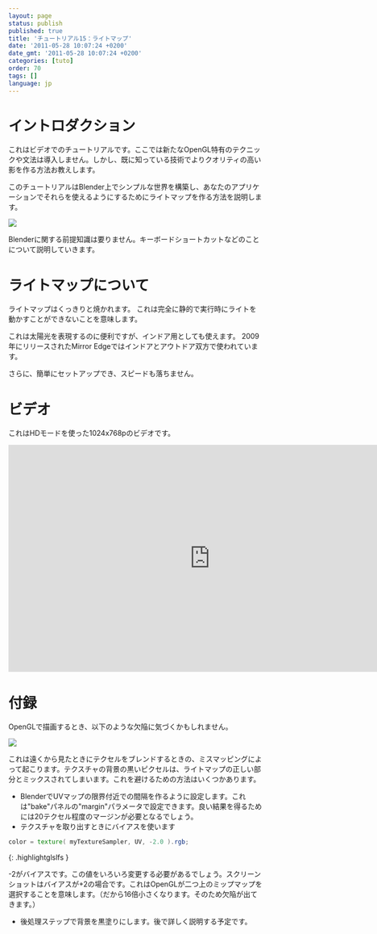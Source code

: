 ```yaml
---
layout: page
status: publish
published: true
title: 'チュートリアル15：ライトマップ'
date: '2011-05-28 10:07:24 +0200'
date_gmt: '2011-05-28 10:07:24 +0200'
categories: [tuto]
order: 70
tags: []
language: jp
---
```


# イントロダクション

これはビデオでのチュートリアルです。ここでは新たなOpenGL特有のテクニックや文法は導入しません。しかし、既に知っている技術でよりクオリティの高い影を作る方法お教えします。

このチュートリアルはBlender上でシンプルな世界を構築し、あなたのアプリケーションでそれらを使えるようにするためにライトマップを作る方法を説明します。

![]({{site.baseurl}}/assets/images/tuto-15-lightmaps/lighmappedroom.png)

Blenderに関する前提知識は要りません。キーボードショートカットなどのことについて説明していきます。

# ライトマップについて

ライトマップはくっきりと焼かれます。
これは完全に静的で実行時にライトを動かすことができないことを意味します。

これは太陽光を表現するのに便利ですが、インドア用としても使えます。
2009年にリリースされたMirror Edgeではインドアとアウトドア双方で使われています。

さらに、簡単にセットアップでき、スピードも落ちません。

# ビデオ

これはHDモードを使った1024x768pのビデオです。

<iframe src="http://player.vimeo.com/video/24359223?title=0&byline=0&portrait=0" frameborder="0" width="800" height="450"></iframe>

# 付録

OpenGLで描画するとき、以下のような欠陥に気づくかもしれません。

![]({{site.baseurl}}/assets/images/tuto-15-lightmaps/positivebias.png)


これは遠くから見たときにテクセルをブレンドするときの、ミスマッピングによって起こります。テクスチャの背景の黒いピクセルは、ライトマップの正しい部分とミックスされてしまいます。これを避けるための方法はいくつかあります。

* BlenderでUVマップの限界付近での間隔を作るように設定します。これは"bake"パネルの"margin"パラメータで設定できます。良い結果を得るためには20テクセル程度のマージンが必要となるでしょう。
* テクスチャを取り出すときにバイアスを使います

``` glsl
color = texture( myTextureSampler, UV, -2.0 ).rgb;
```
{: .highlightglslfs }

-2がバイアスです。この値をいろいろ変更する必要があるでしょう。スクリーンショットはバイアスが+2の場合です。これはOpenGLが二つ上のミップマップを選択することを意味します。（だから16倍小さくなります。そのため欠陥が出てきます。）

* 後処理ステップで背景を黒塗りにします。後で詳しく説明する予定です。

